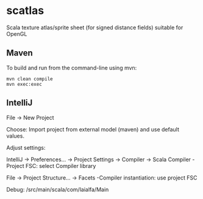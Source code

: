 scatlas
=======

Scala texture atlas/sprite sheet (for signed distance fields) suitable for OpenGL

Maven
-----

To build and run from the command-line using mvn:

    mvn clean compile
    mvn exec:exec


IntelliJ
--------

File -> New Project

Choose: Import project from external model (maven) and use default values.


Adjust settings:

IntelliJ -> Preferences... -> Project Settings -> Compiler -> Scala Compiler
-Project FSC: select Compiler library

File -> Project Structure... -> Facets
-Compiler instantiation: use project FSC

Debug: /src/main/scala/com/laialfa/Main

